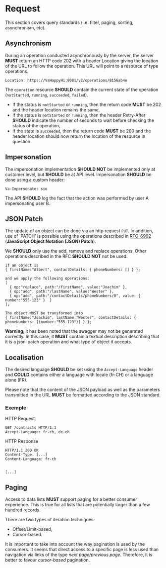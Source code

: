 # Request

This section covers query standards (i.e. filter, paging, sorting, asynchronism, etc).

## Asynchronism

During an operation conducted asynchronously by the server, the server **MUST** return an HTTP code 202 with a header Location giving the location of the URL to follow the operation. This URL will point to a resource of type operations.

```
Location: https://VaHappyHi:8081/v2/operations/8156ab4e
```

The `operation` resource **SHOULD**  contain the current state of the operation (`notStarted`, `running`, `succeeded`, `failed`).

* If the status is `notStarted` or `running`, then the return code **MUST** be 202 and the header location remains the same,
* If the status is `notStarted` or `running`, then the header Retry-After **SHOULD**  indicate the number of seconds to wait before checking the status of the operation,
* If the state is `succeeded`, then the return code **MUST** be 200 and the header location should now return the location of the resource in question.

## Impersonation

The impersonation implementation **SHOULD NOT** be implemented only at customer level, but **SHOULD** be at API level. Impersonation **SHOULD** be done using a custom header:

```
Va-Impersonate: sio
```

The API **SHOULD** log the fact that the action was performed by user A impersonating user B.

## JSON Patch

The update of an object can be done via an http request `PUT`. In addition, use of `PATCH' is possible using the operations described in [RFC-6902](https://tools.ietf.org/html/rfc6902) (**JavaScript Object Notation (JSON) Patch**).

We **SHOULD**  only use the add, remove and replace operations. Other operations described in the RFC **SHOULD NOT** not be used.

```
if an object is
{ firstName:"Albert", contactDetails: { phoneNumbers: [] } };

and we apply the following operations:
[
  { op:"replace", path:"/firstName", value:"Joachim" },
  { op:"add", path:"/lastName", value:"Wester" },
  { op:"add", path:"/contactDetails/phoneNumbers/0", value: { number:"555-123" }  }
];

The object MUST be transformed into
{ firstName:"Joachim", lastName:"Wester", contactDetails: { phoneNumbers: [{number:"555-123"}] } };
```

**Warning**, it has been noted that the swagger may not be generated correctly. In this case, it **MUST** contain a textual description describing that it is a json-patch operation and what type of object it accepts.

## Localisation

The desired language **SHOULD** be set using the `Accept-Language` header and **COULD** contains either a language with locale (fr-CH) or a language alone (FR).

Please note that the content of the JSON payload as well as the parameters transmitted in the URL **MUST** be formatted according to the JSON standard.

### Exemple

HTTP Request
```
GET /contracts HTTP/1.1
Accept-Language: fr-ch, de-ch
```

HTTP Response
```
HTTP/1.1 200 OK
Content-Type: [...]
Content-Language: fr-ch


[...]
```

## Paging

Access to data lists **MUST** support paging for a better consumer experience. This is true for all lists that are potentially larger than a few hundred records.

There are two types of iteration techniques:

* Offset/Limit-based,
* Cursor-based.

It is important to take into account the way pagination is used by the consumers. It seems that direct access to a specific page is less used than navigation via links of the type _next page/previous page_. Therefore, it is better to favour _cursor-based_ pagination.
